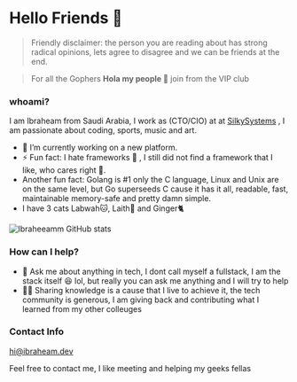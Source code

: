# Hello Friends 👋

> Friendly disclaimer: the person you are reading about has strong radical opinions, lets agree to disagree and we can be friends at the end.  

> For all the Gophers **Hola my people 🙉** join from the VIP club 

### whoami?

I am Ibraheam from Saudi Arabia, I work as (CTO/CIO) at at [SilkySystems](https://silkysys.com) , I am passionate about coding, sports, music and art. 
- 🔭 I’m currently working on a new platform.
- ⚡ Fun fact: I hate frameworks :zany_face: , I still did not find a framework that I like, who cares right 🥸. 
- Another fun fact: Golang is #1 only the C language, Linux and Unix are on the same level, but Go superseeds C cause it has it all, readable, fast, maintainable memory-safe and pretty damn simple.
- I have 3 cats Labwah🐱, Laith🦁 and Ginger🐈

![Ibraheeamm GitHub stats](https://github-readme-stats.vercel.app/api?username=ibraheeamm&count_private=true&show_icons=true&theme=prussian)

### How can I help?
- 💬 Ask me about anything in tech, I dont call myself a fullstack, I am the stack itself 😆 lol, but really you can ask me anything and I will try to help
- 📖🦾 Sharing knowledge is a cause that I live to achieve it, the tech community is generous, I am giving back and contributing what I learned from my other colleuges






<!-- <details>
    <summary>**Warning:** radical opinions, open under your own risk </summary>
    > I am joking here, do not take it personally
- Javascirpt is like the worst girlfriend I ever had 😂, Typescirpt tries to fix the relationship but you can not fix what is broken 💔😭, at the end its not the Javascirpts fault, I blame the community cause it is thriving with the worst engineering practices ever and the new framework each millisecond kills is not a fun joke anymore 🥱 not forgetting the worst of them all the **undefined** hell 💀, ooh I mean type 🧟‍♀️  
- please do not mention a framework with an ORM bla, bla, bla, if the framework is gonna code instead of me I "might" think about it good but Github Copilot started that, for web APIs made with the statically typed giants 🏋️‍♀️ bad hackable APIs are made with bad devs I am not blaming here
</details>
 -->
### Contact Info  

hi@ibraheam.dev

Feel free to contact me, I like meeting and helping my geeks fellas
